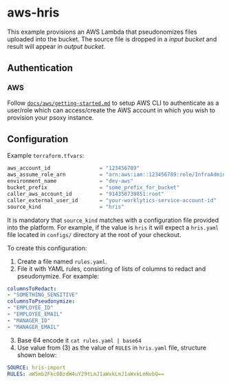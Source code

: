 # aws-hris

This example provisions an AWS Lambda that pseudonomizes files uploaded into the bucket. The source file is dropped in a *input bucket* and
result will appear in *output bucket*.

## Authentication

### AWS
Follow [`docs/aws/getting-started.md`](../../../docs/aws/getting-started.md) to setup AWS CLI to
authenticate as a user/role which can access/create the AWS account in which you wish to provision
your psoxy instance.

## Configuration

Example `terraform.tfvars`:
```terraform
aws_account_id                = "123456789"
aws_assume_role_arn           = "arn:aws:iam::123456789:role/InfraAdmin"
environment_name              = "dev-aws"
bucket_prefix                 = "some_prefix_for_bucket"
caller_aws_account_id         = "914358739851:root"
caller_external_user_id       = "your-worklytics-service-account-id"
source_kind                   = "hris"
```

It is mandatory that `source_kind` matches with a configuration file provided into the platform.
For example, if the  value is `hris` it will expect a `hris.yaml` file located in `configs/`
directory at the root of your checkout.

To create this configuration:
  1. Create a file named `rules.yaml`.
  2. File it with YAML rules, consisting of lists of columns to redact and pseudonymize. For example:
```yaml
columnsToRedact:
- "SOMETHING_SENSITIVE"
columnsToPseudonymize:
- "EMPLOYEE_ID"
- "EMPLOYEE_EMAIL"
- "MANAGER_ID"
- "MANAGER_EMAIL"
```
  3. Base 64 encode it `cat rules.yaml | base64`
  4. Use value from (3) as the value of `RULES` in `hris.yaml` file, structure shown below:
```yaml
SOURCE: hris-import
RULES: aW5mb2Fkc0BzdW4uY29tLmJ1aWxkLmJ1aWxkLmNvbQ==
```

